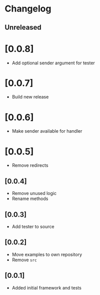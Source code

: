 # Changelog

## Unreleased

# [0.0.8]

* Add optional sender argument for tester

# [0.0.7]

* Build new release

# [0.0.6]

* Make sender available for handler

# [0.0.5]

* Remove redirects

## [0.0.4]

* Remove unused logic
* Rename methods

## [0.0.3]

* Add tester to source

## [0.0.2]

* Move examples to own repository
* Remove `src`

## [0.0.1]

* Added initial framework and tests
